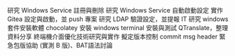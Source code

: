 研究 Windows Service 註冊與刪除
研究 Windows Service 自動啟動設定
實作 Gitea 設定與啟動，並 push 專案
研究 LDAP 驗證設定，並提報 IT
研究 windows 套件安裝軟體 chocolatey
安裝 windows terminal 
安裝與測試 QTranslate，整理資料分享
終端機介面優化技術研究與實作
擬定版本控制 commit msg header
緊急包版協助 (實測 B 版)、BAT語法討論